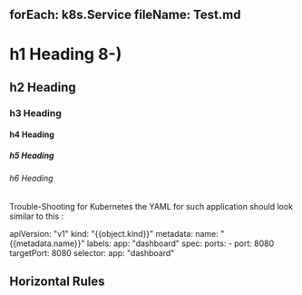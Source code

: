 forEach: k8s.Service
fileName: Test.md
---

# h1 Heading 8-)
## h2 Heading
### h3 Heading
#### h4 Heading
##### h5 Heading
###### h6 Heading


Trouble-Shooting for Kubernetes
the YAML for such application should look similar to this :

apiVersion: "v1"
kind: "{{object.kind}}"
metadata: 
  name: "{{metadata.name}}"
  labels: 
    app: "dashboard"
spec: 
  ports: 
    - 
      port: 8080
      targetPort: 8080
  selector: 
    app: "dashboard"



## Horizontal Rules

